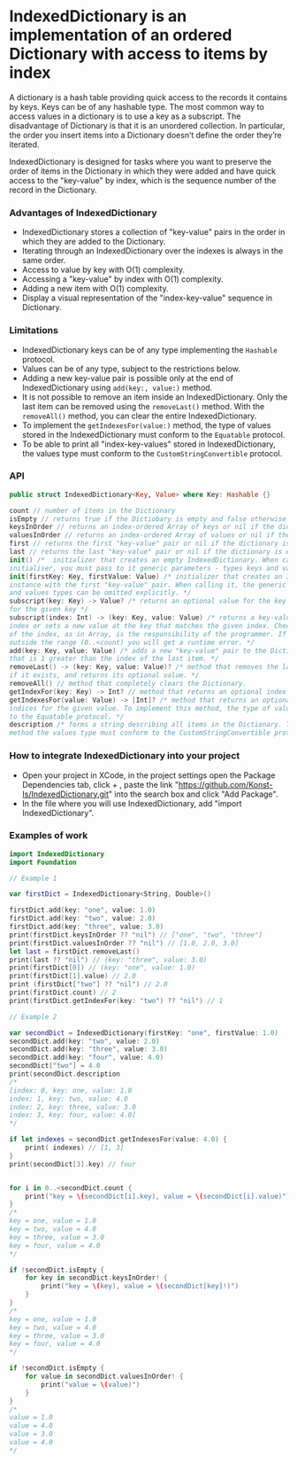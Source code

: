 # IndexedDictionary is an implementation of an ordered Dictionary with access to items by index

A dictionary is a hash table providing quick access to the records it contains by keys. Keys can be of any hashable type. The most common way to access values in a dictionary is to use a key as a subscript. 
The disadvantage of Dictionary is that it is an unordered collection. In particular, the order you insert items into a Dictionary doesn’t define the order they’re iterated.

IndexedDictionary is designed for tasks where you want to preserve the order of items in the Dictionary in which they were added and have quick access to the "key-value" by index, which is the sequence number of the record in the Dictionary.

### Advantages of IndexedDictionary

- IndexedDictionary stores a collection of "key-value" pairs in the order in which they are added to the Dictionary. 
- Iterating through an IndexedDictionary over the indexes is always in the same order.
- Access to value by key with O(1) complexity.
- Accessing a "key-value" by index with O(1) complexity.
- Adding a new item with O(1) complexity.
- Display a visual representation of the "index-key-value" sequence in Dictionary.

### Limitations

- IndexedDictionary keys can be of any type implementing the `Hashable` protocol.
- Values can be of any type, subject to the restrictions below.
- Adding a new key-value pair is possible only at the end of IndexedDictionary using `add(key:, value:)` method.
- It is not possible to remove an item inside an IndexedDictionary. Only the last item can be removed using the `removeLast()` method. With the `removeAll()` method, you can clear the entire IndexedDictionary.
- To implement the `getIndexesFor(value:)` method, the type of values stored in the IndexedDictionary must conform to the `Equatable` protocol.
- To be able to print all "index-key-values" stored in IndexedDictionary, the values type must conform to the `CustomStringConvertible` protocol.

### API

```swift
public struct IndexedDictionary<Key, Value> where Key: Hashable {}

count // number of items in the Dictionary
isEmpty // returns true if the Dictiobary is empty and false otherwise
keysInOrder // returns an index-ordered Array of keys or nil if the dictionary is empty
valuesInOrder // returns an index-ordered Array of values or nil if the dictionary is empty
first // returns the first "key-value" pair or nil if the dictionary is empty
last // returns the last "key-value" pair or nil if the dictionary is empty
init() /*  initializer that creates an empty IndexedDictionary. When calling this
initialiser, you must pass to it generic parameters - types keys and values. */
init(firstKey: Key, firstValue: Value) /* initializer that creates an IndexedDictionary
instance with the first "key-value" pair. When calling it, the generic parameters of keys
and values types can be omitted explicitly. */
subscript(key: Key) -> Value? /* returns an optional value for the key or sets a new value
for the given key */
subscript(index: Int) -> (key: Key, value: Value) /* returns a key-value pair at the given
index or sets a new value at the key that matches the given index. Checking the validity
of the index, as in Array, is the responsibility of the programmer. If you enter an index
outside the range (0..<count) you will get a runtime error. */
add(key: Key, value: Value) /* adds a new "key-value" pair to the Dictionary with an index
that is 1 greater than the index of the last item. */
removeLast() -> (key: Key, value: Value)? /* method that removes the last "key-value" pair,
if it exists, and returns its optional value. */
removeAll() // method that completely clears the Dictionary.
getIndexFor(key: Key) -> Int? // method that returns an optional index value on the given key.
getIndexesFor(value: Value) -> [Int]? /* method that returns an optional Array of
indices for the given value. To implement this method, the type of values must conform
to the Equatable protocol. */
description /* forms a string describing all items in the Dictionary. To implement this
method the values type must conform to the CustomStringConvertible protocol. */
```

### How to integrate IndexedDictionary into your project

- Open your project in XCode, in the project settings open the Package Dependencies tab, click + , paste the link "https://github.com/Konst-Is/IndexedDictionary.git" into the search box and click "Add Package".
- In the file where you will use IndexedDictionary, add "import IndexedDictionary".

### Examples of work

```swift
import IndexedDictionary
import Foundation

// Example 1

var firstDict = IndexedDictionary<String, Double>()

firstDict.add(key: "one", value: 1.0)
firstDict.add(key: "two", value: 2.0)
firstDict.add(key: "three", value: 3.0)
print(firstDict.keysInOrder ?? "nil") // ["one", "two", "three"]
print(firstDict.valuesInOrder ?? "nil") // [1.0, 2.0, 3.0]
let last = firstDict.removeLast()
print(last ?? "nil") // (key: "three", value: 3.0)
print(firstDict[0]) // (key: "one", value: 1.0)
print(firstDict[1].value) // 2.0
print (firstDict["two"] ?? "nil") // 2.0
print(firstDict.count) // 2
print(firstDict.getIndexFor(key: "two") ?? "nil") // 1

// Example 2

var secondDict = IndexedDictionary(firstKey: "one", firstValue: 1.0)
secondDict.add(key: "two", value: 2.0)
secondDict.add(key: "three", value: 3.0)
secondDict.add(key: "four", value: 4.0)
secondDict["two"] = 4.0
print(secondDict.description
/*
[index: 0, key: one, value: 1.0
index: 1, key: two, value: 4.0
index: 2, key: three, value: 3.0
index: 3, key: four, value: 4.0]
*/

if let indexes = secondDict.getIndexesFor(value: 4.0) {
    print( indexes) // [1, 3]
}
print(secondDict[3].key) // four


for i in 0..<secondDict.count {
    print("key = \(secondDict[i].key), value = \(secondDict[i].value)")
}
/*
key = one, value = 1.0
key = two, value = 4.0
key = three, value = 3.0
key = four, value = 4.0
*/

if !secondDict.isEmpty {
    for key in secondDict.keysInOrder! {
        print("key = \(key), value = \(secondDict[key]!)")
    }
}
/*
key = one, value = 1.0
key = two, value = 4.0
key = three, value = 3.0
key = four, value = 4.0
*/

if !secondDict.isEmpty {
    for value in secondDict.valuesInOrder! {
        print("value = \(value)")
    }
}
/*
value = 1.0
value = 4.0
value = 3.0
value = 4.0
*/
```




  
